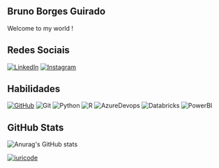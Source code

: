 ## Bruno Borges Guirado

Welcome to my world !

## Redes Sociais
[![LinkedIn](https://img.shields.io/badge/LinkedIn-0077B5?style=for-the-badge&logo=linkedin&logoColor=white)](https://www.linkedin.com/in/bbguirado/)
[![Instagram](https://img.shields.io/badge/-Instagram-%23E4405F?style=for-the-badge&logo=instagram&logoColor=white)](https://www.instagram.com/bbguirado/)

## Habilidades
[![GitHub](https://img.shields.io/badge/GitHub-100000?style=for-the-badge&logo=github&logoColor=white)](https://github.com/bbguirado)
![Git](https://img.shields.io/badge/GIT-E44C30?style=for-the-badge&logo=git&logoColor=white)
![Python](https://img.shields.io/badge/python-3670A0?style=for-the-badge&logo=python&logoColor=ffdd54)
![R](https://img.shields.io/badge/R-276DC3?style=for-the-badge&logo=r&logoColor=white)
![AzureDevops](https://img.shields.io/badge/Azure_DevOps-0078D7?style=for-the-badge&logo=azure-devops&logoColor=white) 
![Databricks](https://img.shields.io/badge/Databricks-FF3621?style=for-the-badge&logo=Databricks&logoColor=white)
![PowerBI](https://img.shields.io/badge/PowerBI-F2C811?style=for-the-badge&logo=Power%20BI&logoColor=white)


## GitHub Stats 

![Anurag's GitHub stats](https://github-readme-stats.vercel.app/api?username=&show_icons=true&theme=radical)
 
[![iuricode](https://github-readme-stats.vercel.app/api/top-langs/?username=bbguirado&hide=html&layout=compact&theme=radical)](https://github.com/bbguirado/github-readme-stats)

